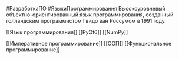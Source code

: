 #РазработкаПО #ЯзыкиПрограммирования
Высокоуровневый объектно-ориентированный язык программирования, созданный голландским программистом Гвидо ван Россумом в 1991 году.

[[Язык программирования]]
[[PyQt6]]
[[NumPy]]

[[Императивное программирование]]
[[ООП]]
[[Функциональное программирование]]